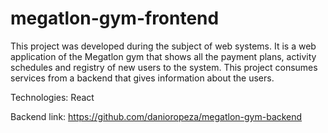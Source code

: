 # megatlon-gym-frontend

This project was developed during the subject of web systems. It is a web application of the Megatlon gym that shows all the payment plans, activity schedules and registry of new users to the system. This project consumes services from a backend that gives information about the users.

Technologies: React

Backend link: https://github.com/danioropeza/megatlon-gym-backend
